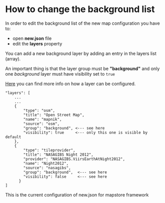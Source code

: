 # How to change the background list

In order to edit the background list of the new map configuration you have to:

- open **new.json** file
- edit the **layers** property

You can add a new background layer by adding an entry in the layers list (array).

An important thing is that the layer group must be **"background"** and only one *background* layer must have visibility set to `true`

[Here](../maps-configuration/#layers-options) you can find more info on how a layer can be configured.

```
"layers": [
    ...
    ...
	{
	    "type": "osm",
		"title": "Open Street Map",
		"name": "mapnik",
        "source": "osm",
		"group": "background", <--- see here
        "visibility": true     <--- only this one is visible by default
	},
    {
        "type": "tileprovider",
        "title": "NASAGIBS Night 2012",
        "provider": "NASAGIBS.ViirsEarthAtNight2012",
        "name": "Night2012",
        "source": "nasagibs",
        "group": "background",  <--- see here
        "visibility": false     <--- see here
      }
]
```


This is the current configuration of new.json for mapstore framework

